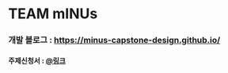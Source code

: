 # TEAM mINUs 

### 개발 블로그 : https://minus-capstone-design.github.io/
#### 주제신청서 : [@링크](https://github.com/mINUs-capstone-design/application-form/blob/9edc332550a68196059ed92dae1f84ca726eed9e/Team%20mINUs%20-%20%EC%A3%BC%EC%A0%9C%20%EC%8B%A0%EC%B2%AD%EC%84%9C.pdf)
<!--

**Here are some ideas to get you started:**

🙋‍♀️ A short introduction - what is your organization all about?
🌈 Contribution guidelines - how can the community get involved?
👩‍💻 Useful resources - where can the community find your docs? Is there anything else the community should know?
🍿 Fun facts - what does your team eat for breakfast?
🧙 Remember, you can do mighty things with the power of [Markdown](https://docs.github.com/github/writing-on-github/getting-started-with-writing-and-formatting-on-github/basic-writing-and-formatting-syntax)
-->
